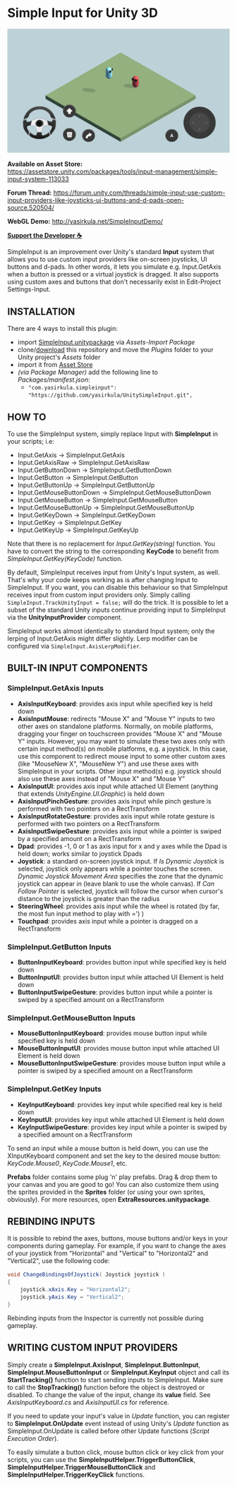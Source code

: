 # Simple Input for Unity 3D

![screenshot](Images/screenshot.png)

**Available on Asset Store:** https://assetstore.unity.com/packages/tools/input-management/simple-input-system-113033

**Forum Thread:** https://forum.unity.com/threads/simple-input-use-custom-input-providers-like-joysticks-ui-buttons-and-d-pads-open-source.520504/

**WebGL Demo:** http://yasirkula.net/SimpleInputDemo/

**[Support the Developer ☕](https://yasirkula.itch.io/unity3d)**

SimpleInput is an improvement over Unity's standard **Input** system that allows you to use custom input providers like on-screen joysticks, UI buttons and d-pads. In other words, it lets you simulate e.g. Input.GetAxis when a button is pressed or a virtual joystick is dragged. It also supports using custom axes and buttons that don't necessarily exist in Edit-Project Settings-Input.

## INSTALLATION

There are 4 ways to install this plugin:

- import [SimpleInput.unitypackage](https://github.com/yasirkula/UnitySimpleInput/releases) via *Assets-Import Package*
- clone/[download](https://github.com/yasirkula/UnitySimpleInput/archive/master.zip) this repository and move the *Plugins* folder to your Unity project's *Assets* folder
- import it from [Asset Store](https://assetstore.unity.com/packages/tools/input-management/simple-input-system-113033)
- *(via Package Manager)* add the following line to *Packages/manifest.json*:
  - `"com.yasirkula.simpleinput": "https://github.com/yasirkula/UnitySimpleInput.git",`

## HOW TO

To use the SimpleInput system, simply replace Input with **SimpleInput** in your scripts; i.e:

- Input.GetAxis -> SimpleInput.GetAxis
- Input.GetAxisRaw -> SimpleInput.GetAxisRaw
- Input.GetButtonDown -> SimpleInput.GetButtonDown
- Input.GetButton -> SimpleInput.GetButton
- Input.GetButtonUp -> SimpleInput.GetButtonUp
- Input.GetMouseButtonDown -> SimpleInput.GetMouseButtonDown
- Input.GetMouseButton -> SimpleInput.GetMouseButton
- Input.GetMouseButtonUp -> SimpleInput.GetMouseButtonUp
- Input.GetKeyDown -> SimpleInput.GetKeyDown
- Input.GetKey -> SimpleInput.GetKey
- Input.GetKeyUp -> SimpleInput.GetKeyUp

Note that there is no replacement for *Input.GetKey(string)* function. You have to convert the string to the corresponding **KeyCode** to benefit from *SimpleInput.GetKey(KeyCode)* function.

By default, SimpleInput receives input from Unity's Input system, as well. That's why your code keeps working as is after changing Input to SimpleInput. If you want, you can disable this behaviour so that SimpleInput receives input from custom input providers only. Simply calling `SimpleInput.TrackUnityInput = false;` will do the trick. It is possible to let a subset of the standard Unity inputs continue providing input to SimpleInput via the **UnityInputProvider** component.

SimpleInput works almost identically to standard Input system; only the lerping of Input.GetAxis might differ slightly. Lerp modifier can be configured via `SimpleInput.AxisLerpModifier`.

## BUILT-IN INPUT COMPONENTS

### SimpleInput.GetAxis Inputs

- **AxisInputKeyboard**: provides axis input while specified key is held down
- **AxisInputMouse**: redirects "Mouse X" and "Mouse Y" inputs to two other axes on standalone platforms. Normally, on mobile platforms, dragging your finger on touchscreen provides "Mouse X" and "Mouse Y" inputs. However, you may want to simulate these two axes only with certain input method(s) on mobile platforms, e.g. a joystick. In this case, use this component to redirect mouse input to some other custom axes (like "MouseNew X", "MouseNew Y") and use these axes with SimpleInput in your scripts. Other input method(s) e.g. joystick should also use these axes instead of "Mouse X" and "Mouse Y"
- **AxisInputUI**: provides axis input while attached UI Element (anything that extends *UnityEngine.UI.Graphic*) is held down
- **AxisInputPinchGesture**: provides axis input while pinch gesture is performed with two pointers on a RectTransform
- **AxisInputRotateGesture**: provides axis input while rotate gesture is performed with two pointers on a RectTransform
- **AxisInputSwipeGesture**: provides axis input while a pointer is swiped by a specified amount on a RectTransform
- **Dpad**: provides -1, 0 or 1 as axis input for x and y axes while the Dpad is held down; works similar to joystick Dpads
- **Joystick**: a standard on-screen joystick input. If *Is Dynamic Joystick* is selected, joystick only appears while a pointer touches the screen. *Dynamic Joystick Movement Area* specifies the zone that the dynamic joystick can appear in (leave blank to use the whole canvas). If *Can Follow Pointer* is selected, joystick will follow the cursor when cursor's distance to the joystick is greater than the radius
- **SteeringWheel**: provides axis input while the wheel is rotated (by far, the most fun input method to play with =') )
- **Touchpad**: provides axis input while a pointer is dragged on a RectTransform

### SimpleInput.GetButton Inputs

- **ButtonInputKeyboard**: provides button input while specified key is held down
- **ButtonInputUI**: provides button input while attached UI Element is held down
- **ButtonInputSwipeGesture**: provides button input while a pointer is swiped by a specified amount on a RectTransform

### SimpleInput.GetMouseButton Inputs

- **MouseButtonInputKeyboard**: provides mouse button input while specified key is held down
- **MouseButtonInputUI**: provides mouse button input while attached UI Element is held down
- **MouseButtonInputSwipeGesture**: provides mouse button input while a pointer is swiped by a specified amount on a RectTransform

### SimpleInput.GetKey Inputs

- **KeyInputKeyboard**: provides key input while specified real key is held down
- **KeyInputUI**: provides key input while attached UI Element is held down
- **KeyInputSwipeGesture**: provides key input while a pointer is swiped by a specified amount on a RectTransform

To send an input while a mouse button is held down, you can use the XInputKeyboard component and set the key to the desired mouse button: *KeyCode.Mouse0*, *KeyCode.Mouse1*, etc.

**Prefabs** folder contains some plug 'n' play prefabs. Drag & drop them to your canvas and you are good to go! You can also customize them using the sprites provided in the **Sprites** folder (or using your own sprites, obviously). For more resources, open **ExtraResources.unitypackage**.

## REBINDING INPUTS

It is possible to rebind the axes, buttons, mouse buttons and/or keys in your components during gameplay. For example, if you want to change the axes of your joystick from "Horizontal" and "Vertical" to "Horizontal2" and "Vertical2", use the following code:

```csharp
void ChangeBindingsOfJoystick( Joystick joystick )
{
	joystick.xAxis.Key = "Horizontal2";
	joystick.yAxis.Key = "Vertical2";
}
```

Rebinding inputs from the Inspector is currently not possible during gameplay.

## WRITING CUSTOM INPUT PROVIDERS

Simply create a **SimpleInput.AxisInput**, **SimpleInput.ButtonInput**, **SimpleInput.MouseButtonInput** or **SimpleInput.KeyInput** object and call its **StartTracking()** function to start sending inputs to SimpleInput. Make sure to call the **StopTracking()** function before the object is destroyed or disabled. To change the value of the input, change its **value** field. See *AxisInputKeyboard.cs* and *AxisInputUI.cs* for reference.

If you need to update your input's value in *Update* function, you can register to **SimpleInput.OnUpdate** event instead of using Unity's *Update* function as SimpleInput.OnUpdate is called before other Update functions (*Script Execution Order*).

To easily simulate a button click, mouse button click or key click from your scripts, you can use the **SimpleInputHelper.TriggerButtonClick**, **SimpleInputHelper.TriggerMouseButtonClick** and **SimpleInputHelper.TriggerKeyClick** functions.

